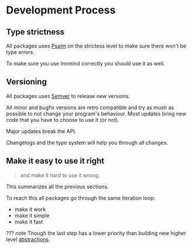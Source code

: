 # Development Process

## Type strictness

All packages uses [Psalm](https://psalm.dev) on the strictess level to make sure there won't be type errors.

To make sure you use Innmind correctly you should use it as well.

## Versioning

All packages uses [Semver](https://semver.org) to release new versions.

All minor and bugfix versions are retro compatible and try as mush as possible to not change your program's behaviour. Most updates bring new code that you have to choose to use it (or not).

Major updates break the API.

Changelogs and the type system will help you through all changes.

## Make it easy to use it right

> and make it hard to use it wrong.

This summarizes all the previous sections.

To reach this all packages go through the same iteration loop:

- make it work
- make it simple
- make it fast

??? note
    Though the last step has a lower priority than building new higher level [abstractions](abstractions.md).
